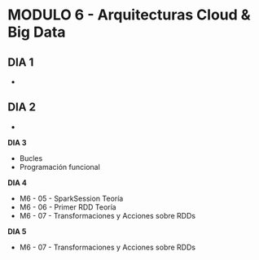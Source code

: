 # MODULO 6 - Arquitecturas Cloud & Big Data

**DIA 1**
-
-

**DIA 2**
-
-

**DIA 3**
- Bucles
- Programación funcional

**DIA 4**
- M6 - 05 - SparkSession Teoría
- M6 - 06 - Primer RDD Teoría
- M6 - 07 - Transformaciones y Acciones sobre RDDs

**DIA 5**
- M6 - 07 - Transformaciones y Acciones sobre RDDs


